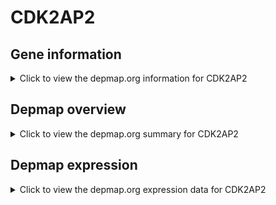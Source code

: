 <h1>CDK2AP2</h1>

<h2>Gene information</h2>
<details>
  <summary>Click to view the depmap.org information for CDK2AP2</summary>
  <iframe src="https://depmap.org/portal/gene/CDK2AP2?tab=about" style="border:none;width:100%;height:800px"></iframe>
</details>

<h2>Depmap overview</h2>
<details>
  <summary>Click to view the depmap.org summary for CDK2AP2</summary>
  <iframe src="https://depmap.org/portal/gene/CDK2AP2?tab=overview" style="border:none;width:100%;height:800px"></iframe>
</details>

<h2>Depmap expression</h2>
<details>
  <summary>Click to view the depmap.org expression data for CDK2AP2</summary>
  <iframe src="https://depmap.org/portal/gene/CDK2AP2?tab=characterization" style="border:none;width:100%;height:800px"></iframe>
</details>


<!--
<h2>Reactome Pathway diagram</h2>
PNAME
-->


